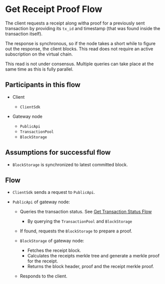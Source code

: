 # Get Receipt Proof Flow

The client requests a receipt along witha proof for a previously sent transaction by providing its `tx_id` and timestamp (that was found inside the transaction itself).

The response is synchronous, so if the node takes a short while to figure out the response, the client blocks. This read does not require an active subscription on the virtual chain.

This read is not under consensus. Multiple queries can take place at the same time as this is fully parallel.

## Participants in this flow

* Client
  * `ClientSdk`

* Gateway node
  * `PublicApi`
  * `TransactionPool`
  * `BlockStorage`

## Assumptions for successful flow

* `BlockStorage` is synchronized to latest committed block.

## Flow

* `ClientSdk` sends a request to `PublicApi`.

* `PublicApi` of gateway node:
  * Queries the transaction status. See [Get Transaction Status Flow](../transaction-status.md)
    * By querying the `TransactionPool` and `BlockStorage`
  * If found, requests the `BlockStorage` to prepare a proof.

  * `BlockStorage` of gateway node:
    * Fetches the receipt block.
    * Calculates the receipts merkle tree and generate a merkle proof for the receipt.
    * Returns the block header, proof and the receipt merkle proof.

  * Responds to the client.
